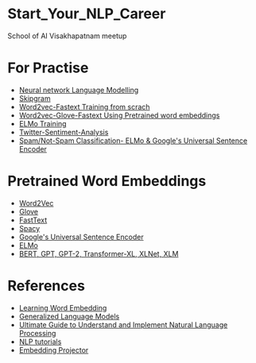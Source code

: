 # Start_Your_NLP_Career
School of AI Visakhapatnam meetup

# For Practise
* [Neural network Language Modelling](https://colab.research.google.com/github/graykode/nlp-tutorial/blob/master/1-1.NNLM/NNLM_Tensor.ipynb)
* [Skipgram](https://colab.research.google.com/github/graykode/nlp-tutorial/blob/master/1-2.Word2Vec/Word2Vec_Skipgram_Tensor(Softmax).ipynb)
* [Word2vec-Fastext Training from scrach](https://colab.research.google.com/github/aswit3/Start_Your_NLP_Career/blob/master/training_word2vec_fasttext_glove_imdb.ipynb)
* [Word2vec-Glove-Fastext Using Pretrained word embeddings](https://colab.research.google.com/github/aswit3/Start_Your_NLP_Career/blob/master/Pretrained_word2vec_glove_fasttext.ipynb)
* [ELMo Training](https://colab.research.google.com/github/aswit3/Start_Your_NLP_Career/blob/master/elmo_with_imdb.ipynb)
* [Twitter-Sentiment-Analysis](https://colab.research.google.com/github/aswit3/Start_Your_NLP_Career/blob/master/Twitter_Sentiment_Analysis.ipynb)
* [Spam/Not-Spam Classification- ELMo & Google's Universal Sentence Encoder](https://colab.research.google.com/github/aswit3/Start_Your_NLP_Career/blob/master/spam_classification.ipynb)
# Pretrained Word Embeddings
* [Word2Vec](https://code.google.com/archive/p/word2vec/)
* [Glove](https://nlp.stanford.edu/projects/glove/)
* [FastText](https://fasttext.cc/)
* [Spacy](https://spacy.io/models)
* [Google's Universal Sentence Encoder](https://www.learnopencv.com/universal-sentence-encoder/)
* [ELMo](https://allennlp.org/elmo)
* [BERT, GPT, GPT-2, Transformer-XL, XLNet, XLM](https://huggingface.co/pytorch-transformers/index.html)


# References
* [Learning Word Embedding](https://lilianweng.github.io/lil-log/2017/10/15/learning-word-embedding.html#context-based-continuous-bag-of-words-cbow)
* [Generalized Language Models](https://lilianweng.github.io/lil-log/2019/01/31/generalized-language-models.html)
* [Ultimate Guide to Understand and Implement Natural Language Processing](https://www.analyticsvidhya.com/blog/2017/01/ultimate-guide-to-understand-implement-natural-language-processing-codes-in-python/)
* [NLP tutorials](https://github.com/graykode/nlp-tutorial)
* [Embedding Projector](https://projector.tensorflow.org/)
